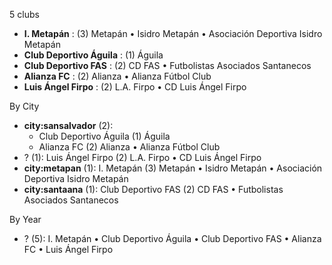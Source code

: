 5 clubs

- **I. Metapán** : (3) Metapán • Isidro Metapán • Asociación Deportiva Isidro Metapán
- **Club Deportivo Águila** : (1) Águila
- **Club Deportivo FAS** : (2) CD FAS • Futbolistas Asociados Santanecos
- **Alianza FC** : (2) Alianza • Alianza Fútbol Club
- **Luis Ángel Firpo** : (2) L.A. Firpo • CD Luis Ángel Firpo




By City

- **city:sansalvador** (2): 
  - Club Deportivo Águila  (1) Águila
  - Alianza FC  (2) Alianza • Alianza Fútbol Club
- ? (1): Luis Ángel Firpo  (2) L.A. Firpo • CD Luis Ángel Firpo
- **city:metapan** (1): I. Metapán  (3) Metapán • Isidro Metapán • Asociación Deportiva Isidro Metapán
- **city:santaana** (1): Club Deportivo FAS  (2) CD FAS • Futbolistas Asociados Santanecos




By Year

- ? (5):   I. Metapán • Club Deportivo Águila • Club Deportivo FAS • Alianza FC • Luis Ángel Firpo


